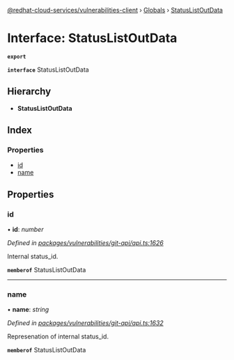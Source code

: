 [@redhat-cloud-services/vulnerabilities-client](../README.md) › [Globals](../globals.md) › [StatusListOutData](statuslistoutdata.md)

# Interface: StatusListOutData

**`export`** 

**`interface`** StatusListOutData

## Hierarchy

* **StatusListOutData**

## Index

### Properties

* [id](statuslistoutdata.md#id)
* [name](statuslistoutdata.md#name)

## Properties

###  id

• **id**: *number*

*Defined in [packages/vulnerabilities/git-api/api.ts:1626](https://github.com/RedHatInsights/javascript-clients/blob/master/packages/vulnerabilities/git-api/api.ts#L1626)*

Internal status_id.

**`memberof`** StatusListOutData

___

###  name

• **name**: *string*

*Defined in [packages/vulnerabilities/git-api/api.ts:1632](https://github.com/RedHatInsights/javascript-clients/blob/master/packages/vulnerabilities/git-api/api.ts#L1632)*

Represenation of internal status_id.

**`memberof`** StatusListOutData
